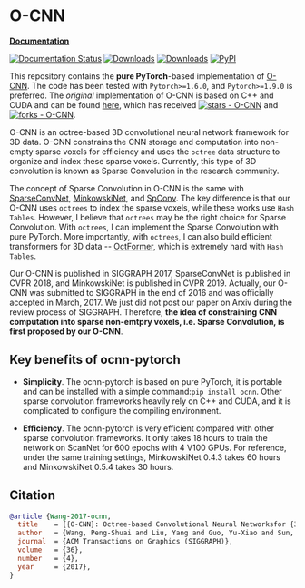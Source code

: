 # O-CNN

**[Documentation](https://ocnn-pytorch.readthedocs.io)**

[![Documentation Status](https://readthedocs.org/projects/ocnn-pytorch/badge/?version=latest)](https://ocnn-pytorch.readthedocs.io/en/latest/?badge=latest)
[![Downloads](https://static.pepy.tech/badge/ocnn)](https://pepy.tech/project/ocnn)
[![Downloads](https://static.pepy.tech/badge/ocnn/month)](https://pepy.tech/project/ocnn)
[![PyPI](https://img.shields.io/pypi/v/ocnn)](https://pypi.org/project/ocnn/)

This repository contains the **pure PyTorch**-based implementation of
[O-CNN](https://wang-ps.github.io/O-CNN.html). The code has been tested with
`Pytorch>=1.6.0`, and `Pytorch>=1.9.0` is preferred. The *original*
implementation of O-CNN is based on C++ and CUDA and can be found
[here](https://github.com/Microsoft/O-CNN), which has received
[![stars - O-CNN](https://img.shields.io/github/stars/microsoft/O-CNN?style=social)](https://github.com/microsoft/O-CNN) and
[![forks - O-CNN](https://img.shields.io/github/forks/microsoft/O-CNN?style=social)](https://github.com/microsoft/O-CNN).


O-CNN is an octree-based 3D convolutional neural network framework for 3D data.
O-CNN constrains the CNN storage and computation into non-empty sparse voxels
for efficiency and uses the `octree` data structure to organize and index these
sparse voxels. Currently, this type of 3D convolution is known as Sparse
Convolution in the research community.


The concept of Sparse Convolution in O-CNN is the same with
[SparseConvNet](https://openaccess.thecvf.com/content_cvpr_2018/papers/Graham_3D_Semantic_Segmentation_CVPR_2018_paper.pdf),
[MinkowskiNet](https://github.com/NVIDIA/MinkowskiEngine), and
[SpConv](https://github.com/traveller59/spconv).
The key difference is that our O-CNN uses `octrees` to index the sparse voxels,
while these works use `Hash Tables`. However, I believe that `octrees` may be
the right choice for Sparse Convolution. With `octrees`, I can implement the
Sparse Convolution with pure PyTorch. More importantly, with `octrees`, I can
also build efficient transformers for 3D data --
[OctFormer](https://github.com/octree-nn/octformer), which is extremely hard
with `Hash Tables`.


Our O-CNN is published in SIGGRAPH 2017, SparseConvNet is published in CVPR
2018, and MinkowskiNet is published in CVPR 2019. Actually, our O-CNN was
submitted to SIGGRAPH in the end of 2016 and was officially accepted in March,
2017. <!-- The camera-ready version of our O-CNN was submitted to SIGGRAPH in April, 2018. -->
We just did not post our paper on Arxiv during the review process of SIGGRAPH.
Therefore, **the idea of constraining CNN computation into sparse non-emtpry
voxels, i.e. Sparse Convolution,  is first proposed by our O-CNN**.


## Key benefits of ocnn-pytorch

- **Simplicity**. The ocnn-pytorch is based on pure PyTorch, it is portable and
  can be installed with a simple command:`pip install ocnn`. Other sparse
  convolution frameworks heavily rely on C++ and CUDA, and it is complicated to
  configure the compiling environment.

- **Efficiency**. The ocnn-pytorch is very efficient compared with other sparse
  convolution frameworks.  It only takes 18 hours to train the network on
  ScanNet for 600 epochs with 4 V100 GPUs. For reference, under the same
  training settings, MinkowskiNet 0.4.3 takes 60 hours and MinkowskiNet 0.5.4
  takes 30 hours.

## Citation

  ```bibtex
  @article {Wang-2017-ocnn,
    title    = {{O-CNN}: Octree-based Convolutional Neural Networksfor {3D} Shape Analysis},
    author   = {Wang, Peng-Shuai and Liu, Yang and Guo, Yu-Xiao and Sun, Chun-Yu and Tong, Xin},
    journal  = {ACM Transactions on Graphics (SIGGRAPH)},
    volume   = {36},
    number   = {4},
    year     = {2017},
  }
  ```
